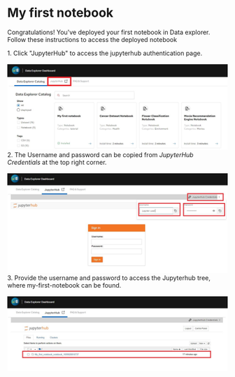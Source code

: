 
# My first notebook

<p>Congratulations! You've deployed your first notebook in Data explorer. Follow these instructions to access the deployed notebook</p>

<p>
1. Click "JupyterHub" to access the jupyterhub authentication page.<br><br>
<img src="_images/jupyterhub.JPG"/><br>
2. The Username and password can be copied from <i>JupyterHub Credentials</i> at the top right corner.<br><br>
<img src="_images/loginpage-n.JPG"/><br>
3. Provide the username and password to access the Jupyterhub tree, where my-first-notebook can be found.<br><br>
<img src="_images/notebook.JPG"/>
</p>



